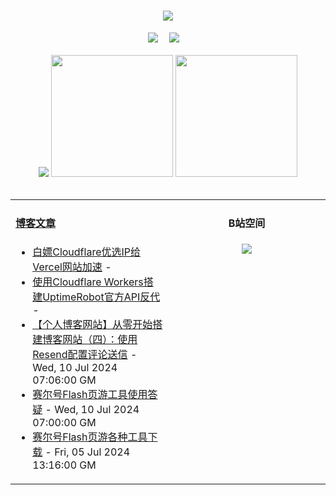 <!-- 动态打字效果 -->
<h1 align="center">
  <a href="https://blog.mnxy.eu.org/">
    <img style="margin:auto" src="https://readme-typing-svg.herokuapp.com?color=%2336BCF7&lines=&nbsp;&nbsp;&nbsp;&nbsp;&nbsp;&nbsp;今日事，今日毕！">
  </a>
</h1>

<!-- 个人资料徽标 -->
<div align="center">
  <a href="https://blog.mnxy.eu.org/"><img src="https://img.shields.io/badge/website-个人博客-5c5c5c?style=flat&logo=github"></a>&emsp;
  <a href="https://space.bilibili.com/381745966"><img src="https://img.shields.io/badge/B站空间-bilibili-ff69b4?style=flat&logo=bilibili"></a>&emsp;
</div>
<br>

<!-- GitHub数据统计 -->
<div align="center">
<!--   <img src="https://moe-counter.glitch.me/get/@MengNianxiaoyao?theme=gelbooru" /> -->
  <img src="https://cdn.statically.io/gh/MengNianxiaoyao/MengNianxiaoyao@main/assets/github-contribution-grid-snake.svg" />
  <img height="195px" src="https://cdn.statically.io/gh/MengNianxiaoyao/MengNianxiaoyao@main/assets/github-stats.svg" />
  <img height="195px" src="https://cdn.statically.io/gh/MengNianxiaoyao/MengNianxiaoyao@main/assets/top-langs.svg" />
</div>
<br>

<table align="center">
  
<td valign="top" width="50%">
  
#### <a href="https://blog.mnxy.eu.org/" target="_blank">博客文章</a>
  
<!-- START_SECTION:blog -->
* <a href='https://blog.mnxy.eu.org/posts/tech/cdn' target='_blank'>白嫖Cloudflare优选IP给Vercel网站加速</a> - 
* <a href='https://blog.mnxy.eu.org/posts/tech/uptimeapi' target='_blank'>使用Cloudflare Workers搭建UptimeRobot官方API反代</a> - 
* <a href='https://blog.mnxy.eu.org/posts/boke/boke5' target='_blank'>【个人博客网站】从零开始搭建博客网站（四）：使用Resend配置评论送信</a> - Wed, 10 Jul 2024 07:06:00 GM
* <a href='https://blog.mnxy.eu.org/posts/seer/faq' target='_blank'>赛尔号Flash页游工具使用答疑</a> - Wed, 10 Jul 2024 07:00:00 GM
* <a href='https://blog.mnxy.eu.org/posts/seer/tools' target='_blank'>赛尔号Flash页游各种工具下载</a> - Fri, 05 Jul 2024 13:16:00 GM
<!-- END_SECTION:blog -->
</td>
<td valign="top" width="50%">
  <!-- BiliBili数据 -->
<div align="center">
  
#### B站空间
  <a href="https://space.bilibili.com/381745966"><img src="https://stats.justsong.cn/api/bilibili/?id=381745966"/></a>
</div>
</td> 
</table>
